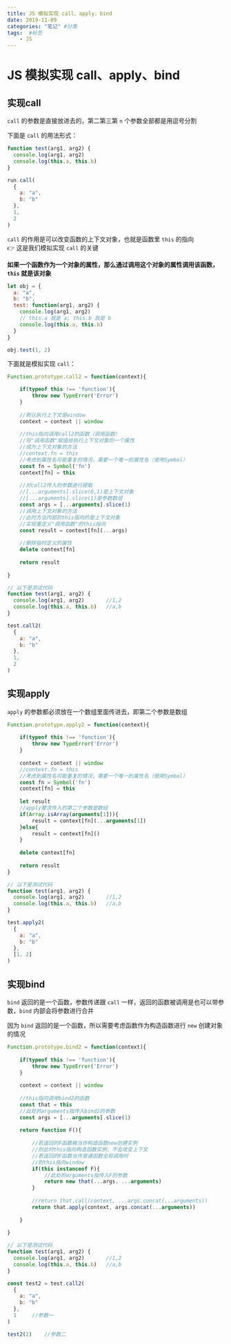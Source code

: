 ```yaml
---
title: JS 模拟实现 call、apply、bind
date: 2019-11-09
categories: "笔记" #分类
tags:  #标签
    - JS
---
```


# JS 模拟实现 call、apply、bind
## 实现call
`call` 的参数是直接放进去的，第二第三第 `n` 个参数全部都是用逗号分割  

下面是 `call` 的用法形式：

```JavaScript
function test(arg1, arg2) {
  console.log(arg1, arg2)
  console.log(this.a, this.b)
}

run.call(
  {
    a: "a",
    b: "b"
  },
  1,
  2
)
```

`call` 的作用是可以改变函数的上下文对象，也就是函数里 `this` 的指向  
👉 这是我们模拟实现 `call` 的关键  

**如果一个函数作为一个对象的属性，那么通过调用这个对象的属性调用该函数，`this` 就是该对象**
<!--more-->
```JavaScript
let obj = {
  a: "a",
  b: "b",
  test: function(arg1, arg2) {
    console.log(arg1, arg2)
    // this.a 就是 a; this.b 就是 b
    console.log(this.a, this.b)
  }
}

obj.test(1, 2)
```
下面就是模拟实现 `call`：
```JavaScript
Function.prototype.call2 = function(context){

    if(typeof this !== 'function'){
        throw new TypeError('Error')
    }
    
    //默认执行上下文是window
    context = context || window
    
    //this指向调用call2的函数（调用函数）
    //将"调用函数"赋值给执行上下文对象的一个属性
    //成为上下文对象的方法
    //context.fn = this
    //考虑到属性名可能重复的情况，需要一个唯一的属性名（使用Symbol）
    const fn = Symbol('fn')
    context[fn] = this
    
    //对call2传入的参数进行提取
    //[...arguments].slice(0,1)是上下文对象
    //[...arguments].slice(1)是参数数组
    const args = [...arguments].slice(1)
    //调用上下文对象的方法
    //此时方法内部的this指向的是上下文对象
    //实现重定义"调用函数"的this指向
    const result = context[fn](...args)
    
    //删除临时定义的属性
    delete context[fn]
    
    return result
    
}

// 以下是测试代码
function test(arg1, arg2) {
  console.log(arg1, arg2)       //1,2
  console.log(this.a, this.b)   //a,b
}

test.call2(
  {
    a: "a",
    b: "b"
  },
  1,
  2
)
```

## 实现apply
`apply` 的参数都必须放在一个数组里面传进去，即第二个参数是数组
```JavaScript
Function.prototype.apply2 = function(context){
    
    if(typeof this !== 'function'){
        throw new TypeError('Error')
    }
    
    context = context || window
    //context.fn = this
    //考虑到属性名可能重复的情况，需要一个唯一的属性名（使用Symbol）
    const fn = Symbol('fn')
    context[fn] = this
    
    let result
    //apply要求传入的第二个参数是数组
    if(Array.isArray(arguments[1])){
        result = context[fn](...arguments[1])
    }else{
        result = context[fn]()
    }
    
    delete context[fn]
    
    return result
}

// 以下是测试代码
function test(arg1, arg2) {
  console.log(arg1, arg2)       //1,2
  console.log(this.a, this.b)   //a,b
}

test.apply2(
  {
    a: "a",
    b: "b"
  },
  [1, 2]
)
```

## 实现bind
`bind` 返回的是一个函数，参数传递跟 `call` 一样，返回的函数被调用是也可以带参数，`bind` 内部会将参数进行合并  

因为 `bind` 返回的是一个函数，所以需要考虑函数作为构造函数进行 `new` 创建对象的情况
```JavaScript
Function.prototype.bind2 = function(context){
    
    if(typeof this !== 'function'){
        throw new TypeError('Error')
    }
    
    context = context || window
    
    //this指向调用bind2的函数
    const that = this
    //此处的arguments指传入bind2的参数
    const args = [...arguments].slice(1)
    
    return function F(){
    
        //若返回的F函数被当作构造函数new创建实例
        //则此时this指向构造函数实例，不会改变上下文
        //若返回的F函数当作普通函数全局调用时
        //则this指向window
        if(this instanceof F){
            //此处的arguments指传入F的参数
            return new that(...args, ...arguments)
        }
        
        //return that.call(context, ...args.concat(...arguments))
        return that.apply(context, args.concat(...arguments))
        
    }
    
}

// 以下是测试代码
function test(arg1, arg2) {
  console.log(arg1, arg2)       //1,2
  console.log(this.a, this.b)   //a,b
}

const test2 = test.call2(
  {
    a: "a",
    b: "b"
  },
  1     //参数一
)

test2(2)    //参数二
```